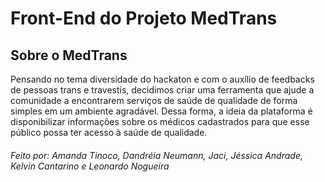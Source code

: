 # Front-End do Projeto MedTrans

## Sobre o MedTrans

Pensando no tema diversidade do hackaton e com o auxílio de feedbacks de pessoas trans e travestis, decidimos criar uma ferramenta que ajude a comunidade a encontrarem serviços de saúde de qualidade de forma simples em um ambiente agradável. Dessa forma, a ideia da plataforma é disponibilizar informações sobre os médicos cadastrados para que esse público possa ter acesso à saúde de qualidade.

###### Feito por: Amanda Tinoco, Dandréia Neumann, Jaci, Jéssica Andrade, Kelvin Cantarino e Leonardo Nogueira
